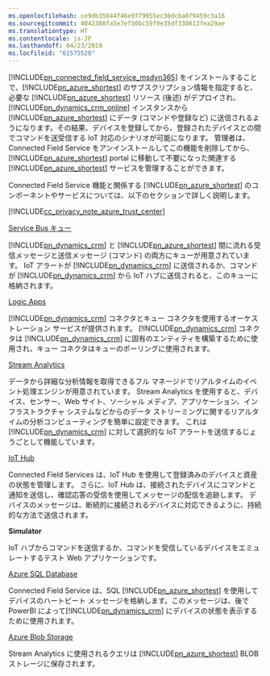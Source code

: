 ```yaml
---
ms.openlocfilehash: ce9db35844f46e9779055ec30dcba0f9459c3a16
ms.sourcegitcommit: 4042388fa5e7ef50bc59f9e35df330613fea29ae
ms.translationtype: HT
ms.contentlocale: ja-JP
ms.lasthandoff: 04/23/2019
ms.locfileid: "61575528"
---
```

[!INCLUDE[pn_connected_field_service_msdyn365](pn-connected-field-service-msdyn365.md)] をインストールすることで、[!INCLUDE[pn_azure_shortest](pn-azure-shortest.md)] のサブスクリプション情報を指定すると、必要な [!INCLUDE[pn_azure_shortest](pn-azure-shortest.md)] リソース (後述) がデプロイされ、[!INCLUDE[pn_dynamics_crm_online](pn-dynamics-crm-online.md)] インスタンスから [!INCLUDE[pn_azure_shortest](pn-azure-shortest.md)] にデータ (コマンドや登録など) に送信されるようになります。その結果、デバイスを登録してから、登録されたデバイスとの間でコマンドを送受信する IoT 対応のシナリオが可能になります。 管理者は、Connected Field Service をアンインストールしてこの機能を削除してから、[!INCLUDE[pn_azure_shortest](pn-azure-shortest.md)] portal に移動して不要になった関連する [!INCLUDE[pn_azure_shortest](pn-azure-shortest.md)] サービスを管理することができます。  
  
 Connected Field Service 機能と関係する [!INCLUDE[pn_azure_shortest](pn-azure-shortest.md)] のコンポーネントやサービスについては、以下のセクションで詳しく説明します。  
  
 [!INCLUDE[cc_privacy_note_azure_trust_center](cc-privacy-note-azure-trust-center.md)]  
  
 [Service Bus キュー](https://azure.microsoft.com/documentation/articles/service-bus-dotnet-get-started-with-queues/)  
  
 [!INCLUDE[pn_dynamics_crm](pn-dynamics-crm.md)] と [!INCLUDE[pn_azure_shortest](pn-azure-shortest.md)] 間に流れる受信メッセージと送信メッセージ (コマンド) の両方にキューが用意されています。 IoT アラートが [!INCLUDE[pn_dynamics_crm](pn-dynamics-crm.md)] に送信されるか、コマンドが [!INCLUDE[pn_dynamics_crm](pn-dynamics-crm.md)] から IoT ハブに送信されると、このキューに格納されます。  
  
 [Logic Apps](https://azure.microsoft.com/services/logic-apps/)  
  
 [!INCLUDE[pn_dynamics_crm](pn-dynamics-crm.md)] コネクタとキュー コネクタを使用するオーケストレーション サービスが提供されます。 [!INCLUDE[pn_dynamics_crm](pn-dynamics-crm.md)] コネクタは [!INCLUDE[pn_dynamics_crm](pn-dynamics-crm.md)] に固有のエンティティを構築するために使用され、キュー コネクタはキューのポーリングに使用されます。  
  
 [Stream Analytics](https://azure.microsoft.com/services/stream-analytics/)  
  
 データから詳細な分析情報を取得できるフル マネージドでリアルタイムのイベント処理エンジンが用意されています。 Stream Analytics を使用すると、デバイス、センサー、Web サイト、ソーシャル メディア、アプリケーション、インフラストラクチャ システムなどからのデータ ストリーミングに関するリアルタイムの分析コンピューティングを簡単に設定できます。 これは [!INCLUDE[pn_dynamics_crm](pn-dynamics-crm.md)] に対して選択的な IoT アラートを送信するじょうごとして機能しています。  
  
 [IoT Hub](https://azure.microsoft.com/services/iot-hub/)  
  
 Connected Field Services は、IoT Hub を使用して登録済みのデバイスと資産の状態を管理します。 さらに、IoT Hub は、接続されたデバイスにコマンドと通知を送信し、確認応答の受信を使用してメッセージの配信を追跡します。 デバイスのメッセージは、断続的に接続されるデバイスに対応できるように、持続的な方法で送信されます。  
  
 **Simulator**  
  
 IoT ハブからコマンドを送信するか、コマンドを受信して​​いるデバイスをエミュレートするテスト Web アプリケーションです。  
  
 [Azure SQL Database](https://azure.microsoft.com/services/sql-database/)  
  
 Connected Field Service は、SQL [!INCLUDE[pn_azure_shortest](pn-azure-shortest.md)] を使用してデバイスのハートビート メッセージを格納します。このメッセージは、後で PowerBI によって[!INCLUDE[pn_dynamics_crm](pn-dynamics-crm.md)] にデバイスの状態を表示するために使用されます。  
  
 [Azure Blob Storage](https://azure.microsoft.com/services/storage/)  
  
 Stream Analytics に使用されるクエリは [!INCLUDE[pn_azure_shortest](pn-azure-shortest.md)] BLOB ストレージに保存されます。